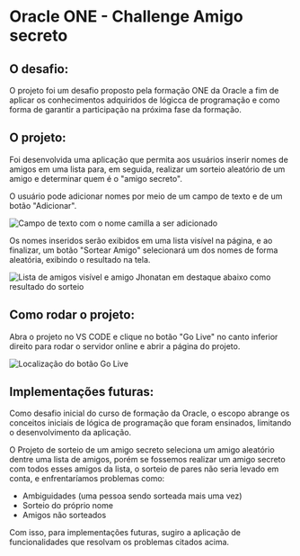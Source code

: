 # Oracle ONE - Challenge Amigo secreto

## O desafio:

O projeto foi um desafio proposto pela formação ONE da Oracle a fim de aplicar os conhecimentos adquiridos de lógicca de programação e como forma de garantir a participação na próxima fase da formação. 

## O projeto:

Foi desenvolvida uma aplicação que permita aos usuários inserir nomes de amigos em uma lista para, em seguida, realizar um sorteio aleatório de um amigo e determinar quem é o "amigo secreto".

O usuário pode adicionar nomes por meio de um campo de texto e de um botão "Adicionar".

![Campo de texto com o nome camilla a ser adicionado](https://github.com/user-attachments/assets/1cd56f83-19d0-44c0-a582-98c48680bc17)


Os nomes inseridos serão exibidos em uma lista visível na página, e ao finalizar, um botão "Sortear Amigo" selecionará um dos nomes de forma aleatória, exibindo o resultado na tela.

![Lista de amigos visível e amigo Jhonatan em destaque abaixo como resultado do sorteio](https://github.com/user-attachments/assets/f6b4a69f-f1b4-44e5-ab06-69139e83c569)

## Como rodar o projeto:

Abra o projeto no VS CODE e clique no botão "Go Live" no canto inferior direito para rodar o servidor online e abrir a página do projeto.

![Localização do botão Go Live](https://github.com/user-attachments/assets/e41e72be-0834-40da-b043-698145d17b24)

## Implementações futuras:

Como desafio inicial do curso de formação da Oracle, o escopo abrange os conceitos iniciais de lógica de programação que foram ensinados, limitando o desenvolvimento da aplicação.

O Projeto de sorteio de um amigo secreto seleciona um amigo aleatório dentre uma lista de amigos, porém se fossemos realizar um amigo secreto com todos esses amigos da lista, o sorteio de pares não seria levado em conta, e enfrentaríamos problemas como:

- Ambiguidades (uma pessoa sendo sorteada mais uma vez)
- Sorteio do próprio nome
- Amigos não sorteados

Com isso, para implementações futuras, sugiro a aplicação de funcionalidades que resolvam os problemas citados acima.
